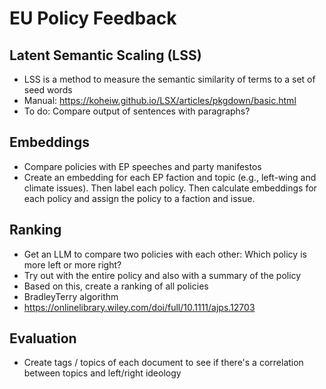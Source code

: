 # EU Policy Feedback

## Latent Semantic Scaling (LSS)
- LSS is a method to measure the semantic similarity of terms to a set of seed words
- Manual: https://koheiw.github.io/LSX/articles/pkgdown/basic.html
- To do: Compare output of sentences with paragraphs?

## Embeddings
- Compare policies with EP speeches and party manifestos
- Create an embedding for each EP faction and topic (e.g., left-wing and climate issues). Then label each policy. Then calculate embeddings for each policy and assign the policy to a faction and issue.

## Ranking
- Get an LLM to compare two policies with each other: Which policy is more left or more right?
- Try out with the entire policy and also with a summary of the policy
- Based on this, create a ranking of all policies
- BradleyTerry algorithm
- https://onlinelibrary.wiley.com/doi/full/10.1111/ajps.12703

## Evaluation
- Create tags / topics of each document to see if there's a correlation between topics and left/right ideology
